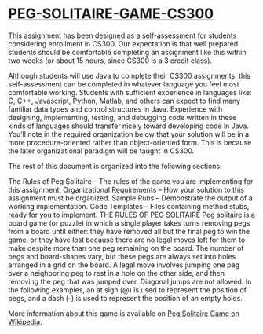 # [PEG-SOLITAIRE-GAME-CS300](https://cs300-www.cs.wisc.edu/wp/peg-solitaire/)

This assignment has been designed as a self-assessment for students considering enrollment in CS300. Our expectation is that well prepared students should be comfortable completing an assignment like this within two weeks (or about 15 hours, since CS300 is a 3 credit class).

Although students will use Java to complete their CS300 assignments, this self-assessment can be completed in whatever language you feel most comfortable working. Students with sufficient experience in languages like: C, C++, Javascript, Python, Matlab, and others can expect to find many familiar data types and control structures in Java. Experience with designing, implementing, testing, and debugging code written in these kinds of languages should transfer nicely toward developing code in Java. You’ll note in the required organization below that your solution will be in a more procedure-oriented rather than object-oriented form. This is because the later organizational paradigm will be taught in CS300.

The rest of this document is organized into the following sections:

The Rules of Peg Solitaire – The rules of the game you are implementing for this assignment.
Organizational Requirements – How your solution to this assignment must be organized.
Sample Runs – Demonstrate the output of a working implementation.
Code Templates – Files containing method stubs, ready for you to implement.
THE RULES OF PEG SOLITAIRE
Peg solitaire is a board game (or puzzle) in which a single player takes turns removing pegs from a board until either: they have removed all but the final peg to win the game, or they have lost because there are no legal moves left for them to make despite more than one peg remaining on the board. The number of pegs and board-shapes vary, but these pegs are always set into holes arranged in a grid on the board. A legal move involves jumping one peg over a neighboring peg to rest in a hole on the other side, and then removing the peg that was jumped over. Diagonal jumps are not allowed. In the following examples, an at sign (@) is used to represent the position of pegs, and a dash (-) is used to represent the position of an empty holes.

More information about this game is available on [Peg Solitaire Game on Wikipedia](https://en.wikipedia.org/wiki/Peg_solitaire).
